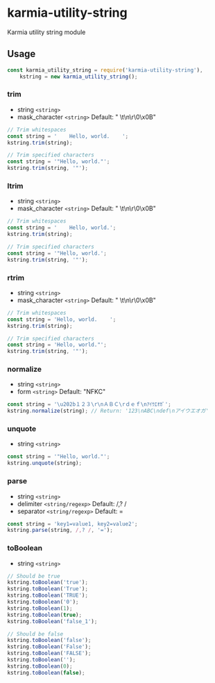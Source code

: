 # karmia-utility-string
Karmia utility string module

## Usage
```JavaScript
const karmia_utility_string = require('karmia-utility-string'),
    kstring = new karmia_utility_string();
```

### trim
- string ```<string>```
- mask_character ```<string>``` Default: " \t\n\r\0\x0B"

```JavaScript
// Trim whitespaces
const string = '    Hello, world.    ';
kstring.trim(string);

// Trim specified characters
const string = '"Hello, world."';
kstring.trim(string, '"');
```

### ltrim
- string ```<string>```
- mask_character ```<string>``` Default: " \t\n\r\0\x0B"

```JavaScript
// Trim whitespaces
const string = '    Hello, world.';
kstring.trim(string);

// Trim specified characters
const string = '"Hello, world.';
kstring.trim(string, '"');
```

### rtrim
- string ```<string>```
- mask_character ```<string>``` Default: " \t\n\r\0\x0B"

```JavaScript
// Trim whitespaces
const string = 'Hello, world.    ';
kstring.trim(string);

// Trim specified characters
const string = 'Hello, world."';
kstring.trim(string, '"');
```

### normalize
- string ```<string>```
- form ```<string>``` Default: "NFKC"

```JavaScript
const string = '\u202b１２３\r\nＡＢＣ\rｄｅｆ\nｱｲｳｴｵｶﾞ';
kstring.normalize(string); // Return: '123\nABC\ndef\nアイウエオガ'
```

### unquote
- string  ```<string>```

```JavaScript
const string = '"Hello, world."';
kstring.unquote(string);
```

### parse
- string ```<string>```
- delimiter ```<string/regexp>``` Default: /,? /
- separator ```<string/regexp>``` Default: =

```JavaScript
const string = 'key1=value1, key2=value2';
kstring.parse(string, /,? /, '=');
```

### toBoolean
- string ```<string>```

```JavaScript
// Should be true
kstring.toBoolean('true');
kstring.toBoolean('True');
kstring.toBoolean('TRUE');
kstring.toBoolean('0');
kstring.toBoolean(1);
kstring.toBoolean(true);
kstring.toBoolean('false_1');

// Should be false
kstring.toBoolean('false');
kstring.toBoolean('False');
kstring.toBoolean('FALSE');
kstring.toBoolean('');
kstring.toBoolean(0);
kstring.toBoolean(false);
```
